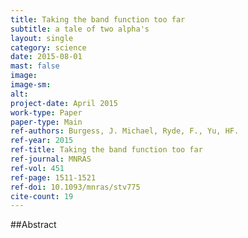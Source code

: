 ```yaml
---
title: Taking the band function too far
subtitle: a tale of two alpha's
layout: single
category: science
date: 2015-08-01
mast: false
image: 
image-sm: 
alt: 
project-date: April 2015
work-type: Paper
paper-type: Main
ref-authors: Burgess, J. Michael, Ryde, F., Yu, HF.
ref-year: 2015
ref-title: Taking the band function too far
ref-journal: MNRAS
ref-vol: 451
ref-page: 1511-1521
ref-doi: 10.1093/mnras/stv775
cite-count: 19
---
```



##Abstract
